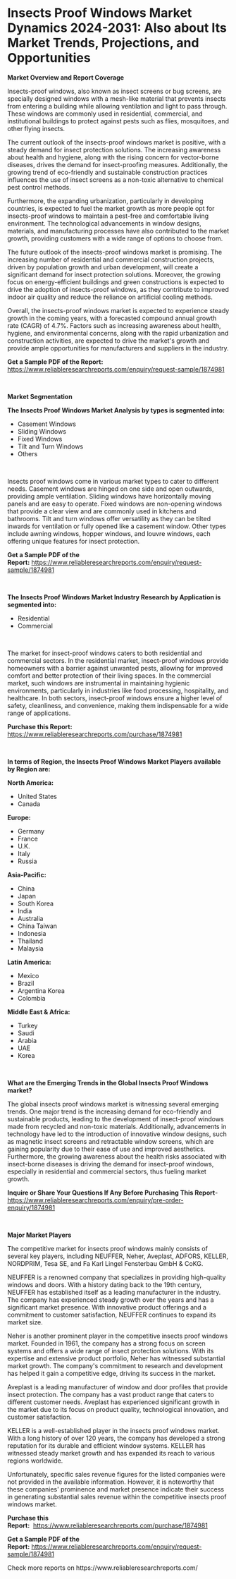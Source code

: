 <p><h1>Insects Proof Windows Market Dynamics 2024-2031: Also about Its Market Trends, Projections, and Opportunities</h1></p><p><strong>Market Overview and Report Coverage</strong></p>
<p><p>Insects-proof windows, also known as insect screens or bug screens, are specially designed windows with a mesh-like material that prevents insects from entering a building while allowing ventilation and light to pass through. These windows are commonly used in residential, commercial, and institutional buildings to protect against pests such as flies, mosquitoes, and other flying insects.</p><p>The current outlook of the insects-proof windows market is positive, with a steady demand for insect protection solutions. The increasing awareness about health and hygiene, along with the rising concern for vector-borne diseases, drives the demand for insect-proofing measures. Additionally, the growing trend of eco-friendly and sustainable construction practices influences the use of insect screens as a non-toxic alternative to chemical pest control methods.</p><p>Furthermore, the expanding urbanization, particularly in developing countries, is expected to fuel the market growth as more people opt for insects-proof windows to maintain a pest-free and comfortable living environment. The technological advancements in window designs, materials, and manufacturing processes have also contributed to the market growth, providing customers with a wide range of options to choose from.</p><p>The future outlook of the insects-proof windows market is promising. The increasing number of residential and commercial construction projects, driven by population growth and urban development, will create a significant demand for insect protection solutions. Moreover, the growing focus on energy-efficient buildings and green constructions is expected to drive the adoption of insects-proof windows, as they contribute to improved indoor air quality and reduce the reliance on artificial cooling methods.</p><p>Overall, the insects-proof windows market is expected to experience steady growth in the coming years, with a forecasted compound annual growth rate (CAGR) of 4.7%. Factors such as increasing awareness about health, hygiene, and environmental concerns, along with the rapid urbanization and construction activities, are expected to drive the market's growth and provide ample opportunities for manufacturers and suppliers in the industry.</p></p>
<p><strong>Get a Sample PDF of the Report:</strong> <a href="https://www.reliableresearchreports.com/enquiry/request-sample/1874981">https://www.reliableresearchreports.com/enquiry/request-sample/1874981</a></p>
<p>&nbsp;</p>
<p><strong>Market Segmentation</strong></p>
<p><strong>The Insects Proof Windows Market Analysis by types is segmented into:</strong></p>
<p><ul><li>Casement Windows</li><li>Sliding Windows</li><li>Fixed Windows</li><li>Tilt and Turn Windows</li><li>Others</li></ul></p>
<p>&nbsp;</p>
<p><p>Insects proof windows come in various market types to cater to different needs. Casement windows are hinged on one side and open outwards, providing ample ventilation. Sliding windows have horizontally moving panels and are easy to operate. Fixed windows are non-opening windows that provide a clear view and are commonly used in kitchens and bathrooms. Tilt and turn windows offer versatility as they can be tilted inwards for ventilation or fully opened like a casement window. Other types include awning windows, hopper windows, and louvre windows, each offering unique features for insect protection.</p></p>
<p><strong>Get a Sample PDF of the Report:</strong>&nbsp;<a href="https://www.reliableresearchreports.com/enquiry/request-sample/1874981">https://www.reliableresearchreports.com/enquiry/request-sample/1874981</a></p>
<p>&nbsp;</p>
<p><strong>The Insects Proof Windows Market Industry Research by Application is segmented into:</strong></p>
<p><ul><li>Residential</li><li>Commercial</li></ul></p>
<p>&nbsp;</p>
<p><p>The market for insect-proof windows caters to both residential and commercial sectors. In the residential market, insect-proof windows provide homeowners with a barrier against unwanted pests, allowing for improved comfort and better protection of their living spaces. In the commercial market, such windows are instrumental in maintaining hygienic environments, particularly in industries like food processing, hospitality, and healthcare. In both sectors, insect-proof windows ensure a higher level of safety, cleanliness, and convenience, making them indispensable for a wide range of applications.</p></p>
<p><strong>Purchase this Report:</strong>&nbsp; <a href="https://www.reliableresearchreports.com/purchase/1874981">https://www.reliableresearchreports.com/purchase/1874981</a></p>
<p>&nbsp;</p>
<p><strong>In terms of Region, the Insects Proof Windows Market Players available by Region are:</strong></p>
<p>
    <p> <strong> North America: </strong>
        <ul>
            <li>United States</li>
            <li>Canada</li>
        </ul>
        </p> 
    <p> <strong> Europe: </strong>
        <ul>
            <li>Germany</li>
            <li>France</li>
            <li>U.K.</li>
            <li>Italy</li>
            <li>Russia</li>
        </ul>
        </p> 
    <p> <strong> Asia-Pacific: </strong>
        <ul>
            <li>China</li>
            <li>Japan</li>
            <li>South Korea</li>
            <li>India</li>
            <li>Australia</li>
            <li>China Taiwan</li>
            <li>Indonesia</li>
            <li>Thailand</li>
            <li>Malaysia</li>
        </ul>
        </p> 
    <p> <strong> Latin America: </strong>
        <ul>
            <li>Mexico</li>
            <li>Brazil</li>
            <li>Argentina Korea</li>
            <li>Colombia</li>
        </ul>
        </p> 
    <p> <strong> Middle East & Africa: </strong>
        <ul>
            <li>Turkey</li>
            <li>Saudi</li>
            <li>Arabia</li>
            <li>UAE</li>
            <li>Korea</li>
        </ul>
    </p>
    </p>
<p>&nbsp;</p>
<p><strong>What are the Emerging Trends in the Global Insects Proof Windows market?</strong></p>
<p><p>The global insects proof windows market is witnessing several emerging trends. One major trend is the increasing demand for eco-friendly and sustainable products, leading to the development of insect-proof windows made from recycled and non-toxic materials. Additionally, advancements in technology have led to the introduction of innovative window designs, such as magnetic insect screens and retractable window screens, which are gaining popularity due to their ease of use and improved aesthetics. Furthermore, the growing awareness about the health risks associated with insect-borne diseases is driving the demand for insect-proof windows, especially in residential and commercial sectors, thus fueling market growth.</p></p>
<p><strong>Inquire or Share Your Questions If Any Before Purchasing This Report</strong>- <a href="https://www.reliableresearchreports.com/enquiry/pre-order-enquiry/1874981">https://www.reliableresearchreports.com/enquiry/pre-order-enquiry/1874981</a></p>
<p>&nbsp;</p>
<p><strong>Major Market Players</strong></p>
<p><p>The competitive market for insects proof windows mainly consists of several key players, including NEUFFER, Neher, Aveplast, ADFORS, KELLER, NORDPRIM, Tesa SE, and Fa Karl Lingel Fensterbau GmbH & CoKG.</p><p>NEUFFER is a renowned company that specializes in providing high-quality windows and doors. With a history dating back to the 19th century, NEUFFER has established itself as a leading manufacturer in the industry. The company has experienced steady growth over the years and has a significant market presence. With innovative product offerings and a commitment to customer satisfaction, NEUFFER continues to expand its market size.</p><p>Neher is another prominent player in the competitive insects proof windows market. Founded in 1961, the company has a strong focus on screen systems and offers a wide range of insect protection solutions. With its expertise and extensive product portfolio, Neher has witnessed substantial market growth. The company's commitment to research and development has helped it gain a competitive edge, driving its success in the market.</p><p>Aveplast is a leading manufacturer of window and door profiles that provide insect protection. The company has a vast product range that caters to different customer needs. Aveplast has experienced significant growth in the market due to its focus on product quality, technological innovation, and customer satisfaction.</p><p>KELLER is a well-established player in the insects proof windows market. With a long history of over 120 years, the company has developed a strong reputation for its durable and efficient window systems. KELLER has witnessed steady market growth and has expanded its reach to various regions worldwide.</p><p>Unfortunately, specific sales revenue figures for the listed companies were not provided in the available information. However, it is noteworthy that these companies' prominence and market presence indicate their success in generating substantial sales revenue within the competitive insects proof windows market.</p></p>
<p><strong>Purchase this Report:</strong>&nbsp;&nbsp;<a href="https://www.reliableresearchreports.com/purchase/1874981">https://www.reliableresearchreports.com/purchase/1874981</a></p>
<p></p>
<p><strong>Get a Sample PDF of the Report:</strong>&nbsp;<a href="https://www.reliableresearchreports.com/enquiry/request-sample/1874981">https://www.reliableresearchreports.com/enquiry/request-sample/1874981</a></p>
<p>Check more reports on https://www.reliableresearchreports.com/</p>